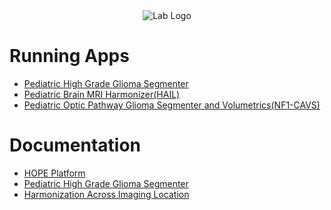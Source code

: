 <div align='center'>
<img src="https://raw.githubusercontent.com/Pediatric-Accelerated-Intelligence-Lab/.github/refs/heads/main/profile/Logo.gif" alt="Lab Logo" >
</div>

# Running Apps
- [Pediatric High Grade Glioma Segmenter](https://segmenter.hope4kids.io/)
- [Pediatric Brain MRI Harmonizer(HAIL)](https://hail.hope4kids.io/)
- [Pediatric Optic Pathway Glioma Segmenter and Volumetrics(NF1-CAVS)](https://nf1.hope4kids.io/)


# Documentation
- [HOPE Platform ](https://github.com/Pediatric-Accelerated-Intelligence-Lab/HOPE-Platform)
- [Pediatric High Grade Glioma Segmenter](https://Pediatric-Accelerated-Intelligence-Lab.github.io/HOPE-Segmenter-Kids)
- [Harmonization Across Imaging Location](https://Pediatric-Accelerated-Intelligence-Lab.github.io/SegmenterApp-HAIL/)

